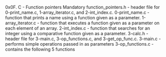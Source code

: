 0x0F. C - Function pointers Mandatory
function_pointers.h - header file for 0-print_name.c, 1-array_iterator.c, and 2-int_index.c.
0-print_name.c - function that prints a name using a function given as a parameter.
1-array_iterator.c - function that executes a function given as a parameter on each element of an array.
2-int_index.c - function that searches for an integer using a comparative function given as a parameter.
3-calc.h - header file for 3-main.c, 3-op_functions.c, and 3-get_op_func.c.
3-main.c - performs simple operations passed in as parameters
3-op_functions.c - contains the following 5 functions
